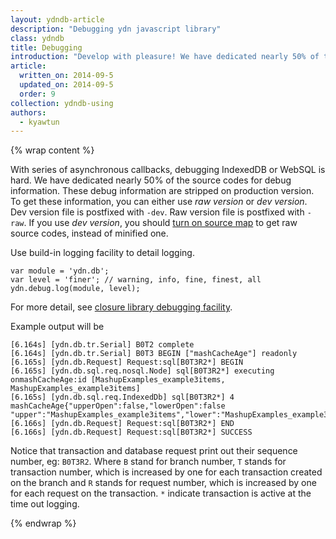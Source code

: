 ```yaml
---
layout: ydndb-article
description: "Debugging ydn javascript library"
class: ydndb
title: Debugging
introduction: "Develop with pleasure! We have dedicated nearly 50% of the source codes for debug information."
article:
  written_on: 2014-09-5
  updated_on: 2014-09-5
  order: 9
collection: ydndb-using
authors:
  - kyawtun
---
```


{% wrap content %}

With series of asynchronous callbacks, debugging IndexedDB or WebSQL is hard. We have dedicated nearly 50% of the source codes for debug information. These debug information are stripped on production version. To get these information, you can either use _raw version_ or _dev version_. Dev version file is postfixed with `-dev`. Raw version file is postfixed with `-raw`. If you use _dev version_, you should [turn on source map](http://www.html5rocks.com/en/tutorials/developertools/sourcemaps/) to get raw source codes, instead of minified one.

Use build-in logging facility to detail logging.

    var module = 'ydn.db';
    var level = 'finer'; // warning, info, fine, finest, all
    ydn.debug.log(module, level);
    
For more detail, see [closure library debugging facility](http://www.safaribooksonline.com/library/view/closure-the-definitive/9781449381882/ch10.html).    
    
Example output will be   
 
    [6.164s] [ydn.db.tr.Serial] B0T2 complete              
    [6.164s] [ydn.db.tr.Serial] B0T3 BEGIN ["mashCacheAge"] readonly 
    [6.165s] [ydn.db.Request] Request:sql[B0T3R2*] BEGIN    
    [6.165s] [ydn.db.sql.req.nosql.Node] sql[B0T3R2*] executing onmashCacheAge:id [MashupExamples_example3items, MashupExamples_example3items]                                 
    [6.165s] [ydn.db.sql.req.IndexedDb] sql[B0T3R2*] 4 mashCacheAge{"upperOpen":false,"lowerOpen":false "upper":"MashupExamples_example3items","lower":"MashupExamples_example3items"}
    [6.166s] [ydn.db.Request] Request:sql[B0T3R2*] END
    [6.166s] [ydn.db.Request] Request:sql[B0T3R2*] SUCCESS
     
Notice that transaction and database request print out their sequence number, eg: `B0T3R2`. Where `B` stand for branch number, `T` stands for transaction number, which is increased by one for each transaction created on the branch and `R` stands for request number, which is increased by one for each request on the transaction. `*` indicate transaction is active at the time out logging.
       
{% endwrap %}        